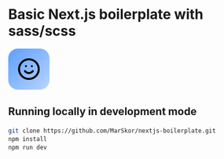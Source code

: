 # Basic Next.js boilerplate with sass/scss

![Logo](public/assets/logo/logo.png)

## Running locally in development mode

```bash
git clone https://github.com/MarSkor/nextjs-boilerplate.git
npm install
npm run dev
```
